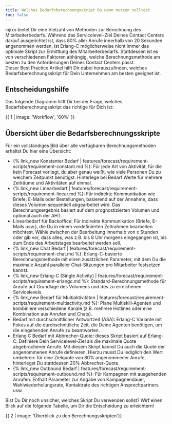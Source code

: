 ```yaml
---
title: Welches Bedarfsberechnungsskript Du wann nutzen solltest
toc: false
---
```


injixo bietet Dir eine Vielzahl von Methoden zur Berechnung des Mitarbeiterbedarfs.
Während das Servicelevel-Ziel Deines Contact Centers darauf ausgerichtet ist, dass 80% aller Anrufe innerhalb von 20 Sekunden angenommen werden, ist Erlang-C möglicherweise nicht immer das optimale Skript zur Ermittlung des Mitarbeiterbedarfs.
Stattdessen ist es von verschiedenen Faktoren abhängig, welche Berechnungsmethode am besten zu den Anforderungen Deines Contact Centers passt. <br>
Dieser Best Practice Artikel hilft Dir dabei herauszufinden, welches Bedarfsberechnungsskript für Dein Unternehmen am besten geeignet ist.

## Entscheidungshilfe

Das folgende Diagramm hilft Dir bei der Frage, welches Bedarfsberechnungsskript das richtige für Dich ist:

{{ 1 | image: 'Workflow', '60%' }}

## Übersicht über die Bedarfsberechnungsskripte

Für ein vollständiges Bild über alle verfügbaren Berechnungsmethoden erhältst Du hier eine Übersicht:

- {% link_new Konstanter Bedarf | features/forecast/requirement-scripts/requirement-constant.md %}: Für jede Art von Aktivität, für die kein Forecast vorliegt, du aber genau weißt, wie viele Personen Du zu welchem Zeitpunkt benötigst. Hinterlege bei Bedarf Werte für mehrere Zeiträume und Aktivitäten auf einmal.
- {% link_new Linearbedarf | features/forecast/requirement-scripts/requirement-linear.md %}: Für indirekte Kommunikation wie Briefe, E-Mails oder Bestellungen, basierend auf der Annahme, dass dieses Volumen sequentiell abgearbeitet wird. Das Berechnungsergebnis basiert auf dem prognostizierten Volumen und optional auch der AHT.
- Linearbedarf für Backoffice: Für indirekte Kommunikation (Briefe, E-Mails usw.), die Du in einem vordefinierten Zeitrahmen bearbeiten möchtest. Wähle zwischen der Bearbeitung innerhalb von x Stunden oder gib vor, dass alles, was z.B. bis 8 Uhr morgens eingegangen ist, bis zum Ende des Arbeitstages bearbeitet werden soll.
- {% link_new Chat Bedarf | features/forecast/requirement-scripts/requirement-chat.md %}: Erlang-C-basierte Berechnungsmethode mit einen zusätzlichen Parameter, mit dem Du die maximale Anzahl paralleler Chat-Sitzungen pro Mitarbeiter festsetzen kannst.
- {% link_new Erlang-C (Single Activity) | features/forecast/requirement-scripts/requirement-erlangc.md %}: Standard-Berechnungsmethode für Anrufe auf Grundlage des Volumens und des zu erreichenen Servicelevels.
- {% link_new Bedarf für Multiaktivitäten | features/forecast/requirement-scripts/requirement-multiactivity.md %}: Plane Multiskill-Agenten und kombiniere verschiedene Kanäle (z.B. mehrere Hotlines oder eine Kombination aus Anrufen und Chats).
- Bedarf mit durchschnittlicher Antwortzeit (ASA): Erlang-C Variante mit Fokus auf die durchschnittliche Zeit, die Deine Agenten benötigen, um die eingehenden Anrufe zu beantworten.
- Erlang C Bedarf mit Abbrecher-Quote: dieses Skript basiert auf Erlang-C. Definiere Dein Servicelevel-Ziel als die maximale Quote abgebrochener Anrufe. Mit diesem Skript kannst Du auch die Quote der angenommenen Anrufe definieren. Hierzu musst Du lediglich den Wert umkehren: für eine Zielquote von 80% angenommener Anrufe, hinterlegst Du stattdessen 20% Abbrecher-Quote.
- {% link_new Outbound Bedarf | features/forecast/requirement-scripts/requirement-outbound.md %}: Für Kampagnen mit ausgehenden Anrufen. Enthält Parameter zur Angabe von Kampagnendauer, Wahlwiederholungsrate, Kontaktrate des richtigen Ansprechpartners usw.

Bist Du Dir noch unsicher, welches Skript Du verwenden sollst? Wirf einen Blick auf die folgende Tabelle, um Dir die Entscheidung zu erleichtern!

{{ 2 | image: 'Überblick zu den Berechnungsskripten'}}
